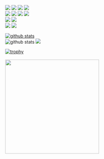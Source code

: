 <!-- ### Hi there 👋 -->
<a href="#" target="_blank"><img src="https://img.shields.io/badge/Dart-0175C2?style=flat&logo=Dart&logoColor=white"/></a>
<a href="#" target="_blank"><img src="https://img.shields.io/badge/Java-007396?style=flat&logo=Java&logoColor=white"/></a>
<a href="#" target="_blank"><img src="https://img.shields.io/badge/Kotlin-7F52FF?style=flat&logo=Kotlin&logoColor=white"/></a>
<a href="#" target="_blank"><img src="https://img.shields.io/badge/JavaScript-F7DF1E?style=flat&logo=JavaScript&logoColor=white"/></a>
<br>
<a href="#" target="_blank"><img src="https://img.shields.io/badge/Flutter-02569B?style=flat&logo=Flutter&logoColor=white"/></a> 
<a href="#" target="_blank"><img src="https://img.shields.io/badge/Spring Boot-6DB33F?style=flat&logo=Spring%20Boot&logoColor=white"/></a>
<a href="#" target="_blank"><img src="https://img.shields.io/badge/Android-3DDC84?style=flat&logo=Android&logoColor=white"/></a> 
<a href="#" target="_blank"><img src="https://img.shields.io/badge/iOS-000000?style=flat&logo=iOS&logoColor=white"/></a>
<br>
<a href="#" target="_blank"><img src="https://img.shields.io/badge/MySQL-4479A1?style=flat&logo=MySQL&logoColor=white"/></a>
<a href="#" target="_blank"><img src="https://img.shields.io/badge/MariaDB-003545?style=flat&logo=MariaDB&logoColor=white"/></a>
<br>
<a href="#" target="_blank"><img src="https://img.shields.io/badge/macOS-000000?style=flat&logo=macOS&logoColor=white"/></a>
<a href="#" target="_blank"><img src="https://img.shields.io/badge/Ubuntu-E95420?style=flat&logo=Ubuntu&logoColor=white"/></a>
<br>

[![github stats](https://github-readme-stats.vercel.app/api/top-langs/?exclude_repo=xpwmaosldk.github.io&username=xpwmaosldk&show_icons=true&hide_border=false&layout=compact&theme=dracula)](https://github.com/xpwmaosldk)<br>
![github stats](https://github-readme-stats.vercel.app/api?username=xpwmaosldk&show_icons=true&theme=dracula)
<a href="https://blogdeveloperspot.blogspot.com" target="_blank"><img src="https://img.shields.io/badge/Blogger-FF5722?style=flat&logo=Blogger&logoColor=white"/></a><br>
<!-- ![trophy](https://github-profile-trophy.vercel.app/?username=xpwmaosldk) -->
[![trophy](https://github-profile-trophy.vercel.app/?username=xpwmaosldk&theme=dracula&row=1)](https://github.com/xpwmaosldk)<br>
<br>
<img src="https://postfiles.pstatic.net/MjAyMTAxMDVfMTg5/MDAxNjA5ODEyMjc2NjQ3.gapiZqWIC7QD7A2XKeSc1vEEsvex_QfaeMZ1Q3kp9jMg.qmZGYhXPtGWk444Ca73jzHsOPVHrP6goc8sPkgl7UJUg.JPEG.gitacademy01/6.JPG?type=w966" width="300px" height="300px">

<!--
**xpwmaosldk/xpwmaosldk** is a ✨ _special_ ✨ repository because its `README.md` (this file) appears on your GitHub profile.

Here are some ideas to get you started:

- 🔭 I’m currently working on ...
- 🌱 I’m currently learning ...
- 👯 I’m looking to collaborate on ...
- 🤔 I’m looking for help with ...
- 💬 Ask me about ...
- 📫 How to reach me: ...
- 😄 Pronouns: ...
- ⚡ Fun fact: ...
-->
